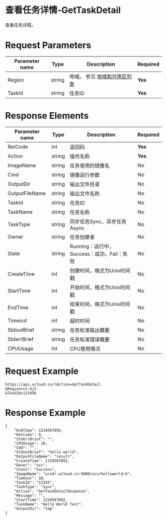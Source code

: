 # 查看任务详情-GetTaskDetail

查看任务详情。

# Request Parameters
|Parameter name|Type|Description|Required|
|---|---|---|---|
|Region|string|地域。 参见 [地域和可用区列表](../summary/regionlist.html)|**Yes**|
|TaskId|string|任务ID|**Yes**|

# Response Elements
|Parameter name|Type|Description|Required|
|---|---|---|---|
|RetCode|int|返回码|**Yes**|
|Action|string|操作名称|**Yes**|
|ImageName|string|任务使用的镜像名|No|
|Cmd|string|镜像运行参数|No|
|OutputDir|string|输出文件目录|No|
|OutputFileName|string|输出文件名称|No|
|TaskId|string|任务ID|No|
|TaskName|string|任务名称|No|
|TaskType|string|同步任务Sync，异步任务Async|No|
|Owner|string|任务创建者|No|
|State|string|Running：运行中，Success：成功，Fail：失败|No|
|CreateTime|int|创建时间，格式为Unix时间戳|No|
|StartTime|int|开始时间，格式为Unix时间戳|No|
|EndTime|int|结束时间，格式为Unix时间戳|No|
|Timeout|int|超时时间|No|
|StdoutBrief|string|任务标准输出概要|No|
|StderrBrief|string|任务标准错误概要|No|
|CPUUsage|int|CPU使用情况|No|

# Request Example
```
https://api.ucloud.cn/?Action=GetTaskDetail
&Region=cn-bj2
&TaskId=123456
```

# Response Example
```
{
    "EndTime": 1234567892, 
    "RetCode": 0, 
    "StderrBrief": "", 
    "CPUUsage": 10, 
    "Cmd": "", 
    "StdoutBrief": "hello world", 
    "OutputFileName": "result", 
    "CreateTime": 1234567892, 
    "Owner": "ucs", 
    "State": "Success", 
    "ImageName": "ucsdr.ucloud.cn:5000/ucs/helloworld:6", 
    "Timeout": 10, 
    "TaskId": "12345", 
    "TaskType": "Sync", 
    "Action": "GetTaskDetailResponse", 
    "Message": "", 
    "StartTime": 1234567892, 
    "TaskName": "Hello World Test", 
    "OutputDir": "tmp"
}
```

